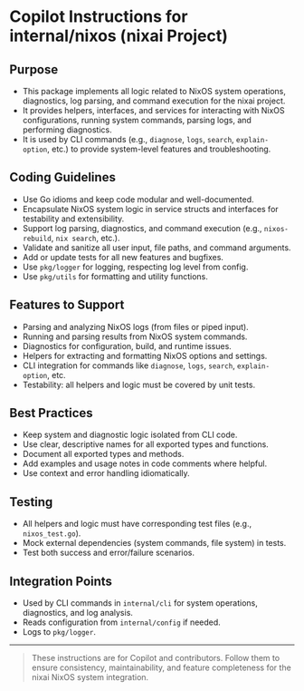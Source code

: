 # Copilot Instructions for internal/nixos (nixai Project)

## Purpose
- This package implements all logic related to NixOS system operations, diagnostics, log parsing, and command execution for the nixai project.
- It provides helpers, interfaces, and services for interacting with NixOS configurations, running system commands, parsing logs, and performing diagnostics.
- It is used by CLI commands (e.g., `diagnose`, `logs`, `search`, `explain-option`, etc.) to provide system-level features and troubleshooting.

## Coding Guidelines
- Use Go idioms and keep code modular and well-documented.
- Encapsulate NixOS system logic in service structs and interfaces for testability and extensibility.
- Support log parsing, diagnostics, and command execution (e.g., `nixos-rebuild`, `nix search`, etc.).
- Validate and sanitize all user input, file paths, and command arguments.
- Add or update tests for all new features and bugfixes.
- Use `pkg/logger` for logging, respecting log level from config.
- Use `pkg/utils` for formatting and utility functions.

## Features to Support
- Parsing and analyzing NixOS logs (from files or piped input).
- Running and parsing results from NixOS system commands.
- Diagnostics for configuration, build, and runtime issues.
- Helpers for extracting and formatting NixOS options and settings.
- CLI integration for commands like `diagnose`, `logs`, `search`, `explain-option`, etc.
- Testability: all helpers and logic must be covered by unit tests.

## Best Practices
- Keep system and diagnostic logic isolated from CLI code.
- Use clear, descriptive names for all exported types and functions.
- Document all exported types and methods.
- Add examples and usage notes in code comments where helpful.
- Use context and error handling idiomatically.

## Testing
- All helpers and logic must have corresponding test files (e.g., `nixos_test.go`).
- Mock external dependencies (system commands, file system) in tests.
- Test both success and error/failure scenarios.

## Integration Points
- Used by CLI commands in `internal/cli` for system operations, diagnostics, and log analysis.
- Reads configuration from `internal/config` if needed.
- Logs to `pkg/logger`.

---
> These instructions are for Copilot and contributors. Follow them to ensure consistency, maintainability, and feature completeness for the nixai NixOS system integration.
